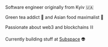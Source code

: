 Software engineer originally from Kyiv 🇺🇦 

Green tea addict 🍵 and Asian food maximalist 🥢

Passionate about web3 and blockchains ⛓️

Currently building stuff at [Subspace](https://github.com/subspace) 👽
